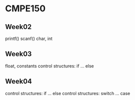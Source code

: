 # CMPE150

## Week02
  
  printf()
  scanf()
  char, int

## Week03

  float, constants
  control structures: if ... else

## Week04

  control structures: if ... else
  control structures: switch ... case
  
